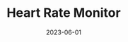 ---
title: Heart Rate Monitor
summary: A finger-clip heart rate monitor from (almost) scratch
tags:
  - embedded-software
date: 2023-06-01
external_link: https://github.com/MYY99/Projects/tree/main/AI%20related/ECE4179%20Project
---